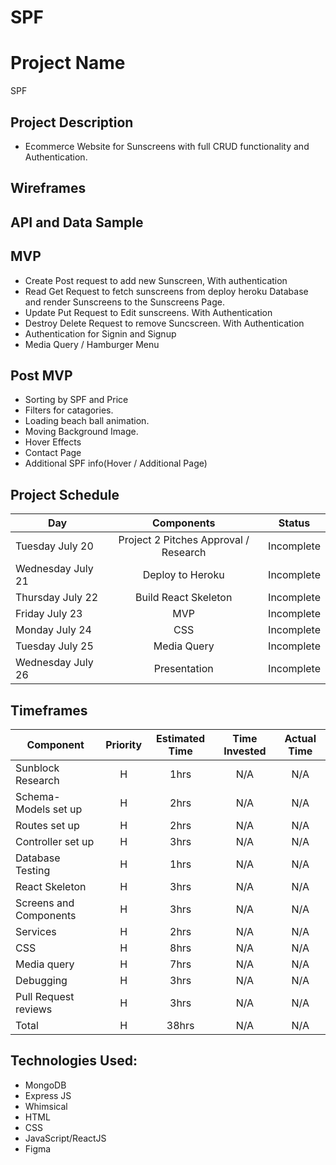 # SPF

# Project Name
SPF

## Project Description

- Ecommerce Website for Sunscreens with full CRUD functionality and Authentication.

## Wireframes



## API and Data Sample


## MVP
- Create Post request to add new Sunscreen, With authentication 
- Read Get Request to fetch sunscreens from deploy heroku Database and render Sunscreens to the Sunscreens Page.
- Update Put Request to Edit sunscreens. With Authentication
- Destroy Delete Request to remove Suncscreen. With Authentication
- Authentication for Signin and Signup
- Media Query / Hamburger Menu


## Post MVP
- Sorting by SPF and Price
- Filters for catagories.
- Loading beach ball animation.
- Moving Background Image.
- Hover Effects
- Contact Page
- Additional SPF info(Hover / Additional Page)


## Project Schedule

| Day | Components | Status |
| --- | :---: |  :---: | 
| Tuesday July 20|Project 2 Pitches Approval / Research| Incomplete|  
| Wednesday July 21 | Deploy to Heroku| Incomplete| 
| Thursday July 22| Build React Skeleton | Incomplete|  
| Friday July 23| MVP | Incomplete| 
| Monday July 24| CSS | Incomplete|
| Tuesday July 25 | Media Query | Incomplete| 
| Wednesday July 26 | Presentation | Incomplete| 



## Timeframes 

| Component | Priority | Estimated Time | Time Invested | Actual Time |
| --- | :---: |  :---: | :---: | :---: |
| Sunblock Research| H | 1hrs|  N/A  | N/A |
| Schema- Models set up | H | 2hrs|   N/A  | N/A |
| Routes set up| H | 2hrs|   N/A  | N/A |
| Controller set up | H | 3hrs|   N/A   | N/A |
| Database Testing| H | 1hrs|   N/A   | N/A |
| React Skeleton| H | 3hrs|   N/A   | N/A |
| Screens and Components| H | 3hrs|  N/A    | N/A |
| Services | H | 2hrs|   N/A   | N/A |
| CSS | H | 8hrs|   N/A   | N/A |
| Media query | H | 7hrs|   N/A  | N/A |
| Debugging | H | 3hrs|   N/A   | N/A |
| Pull Request reviews  | H | 3hrs|   N/A   | N/A |
| Total | H | 38hrs|  N/A   | N/A  |

## Technologies Used:
- MongoDB
- Express JS
- Whimsical
- HTML
- CSS
- JavaScript/ReactJS
- Figma

